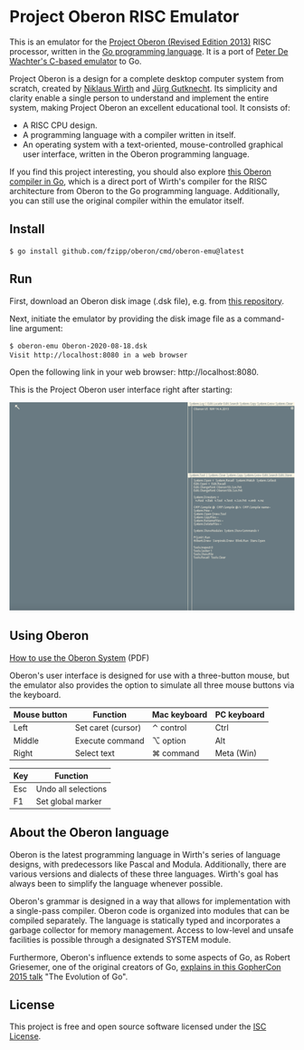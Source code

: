 # Project Oberon RISC Emulator

This is an emulator for the
[Project Oberon (Revised Edition 2013)](https://people.inf.ethz.ch/wirth/ProjectOberon/index.html)
RISC processor,
written in the [Go programming language](https://go.dev).
It is a port of
[Peter De Wachter's C-based emulator](https://github.com/pdewacht/oberon-risc-emu)
to Go.

Project Oberon is a design for a complete desktop computer system from scratch,
created by [Niklaus Wirth](https://people.inf.ethz.ch/wirth/)
and [Jürg Gutknecht](https://en.wikipedia.org/wiki/J%C3%BCrg_Gutknecht).
Its simplicity and clarity enable a single person
to understand and implement the entire system,
making Project Oberon an excellent educational tool.
It consists of:
- A RISC CPU design.
- A programming language with a compiler written in itself.
- An operating system with a text-oriented,
  mouse-controlled graphical user interface,
  written in the Oberon programming language.

If you find this project interesting,
you should also explore
[this Oberon compiler in Go](https://github.com/fzipp/oberon-compiler),
which is a direct port of Wirth's compiler for the RISC architecture
from Oberon to the Go programming language.
Additionally, you can still use the original compiler
within the emulator itself.

## Install

```
$ go install github.com/fzipp/oberon/cmd/oberon-emu@latest
```

## Run

First, download an Oberon disk image (.dsk file), e.g. from
[this repository](https://github.com/pdewacht/oberon-risc-emu/tree/master/DiskImage).

Next, initiate the emulator by providing the disk image file
as a command-line argument:

```
$ oberon-emu Oberon-2020-08-18.dsk
Visit http://localhost:8080 in a web browser
```
Open the following link in your web browser: http://localhost:8080.

This is the Project Oberon user interface right after starting:

![Project Oberon](doc/screenshot1.png?raw=true "Project Oberon directly after start")

## Using Oberon

[How to use the Oberon System](https://people.inf.ethz.ch/wirth/ProjectOberon/UsingOberon.pdf) (PDF)

Oberon's user interface is designed for use with a three-button mouse,
but the emulator also provides the option to
simulate all three mouse buttons via the keyboard.

| Mouse button | Function           | Mac keyboard | PC keyboard |
|--------------|--------------------|--------------|-------------|
| Left         | Set caret (cursor) | ⌃ control    | Ctrl        |
| Middle       | Execute command    | ⌥ option     | Alt         |
| Right        | Select text        | ⌘ command    | Meta (Win)  |


| Key   | Function            |
|-------|---------------------|
| Esc   | Undo all selections |
| F1    | Set global marker   |

## About the Oberon language

Oberon is the latest programming language
in Wirth's series of language designs,
with predecessors like Pascal and Modula.
Additionally, there are various versions and dialects
of these three languages.
Wirth's goal has always been
to simplify the language whenever possible.

Oberon's grammar is designed in a way that allows for
implementation with a single-pass compiler.
Oberon code is organized into modules
that can be compiled separately.
The language is statically typed
and incorporates a garbage collector for memory management.
Access to low-level and unsafe facilities is possible
through a designated SYSTEM module.

Furthermore, Oberon's influence extends to some aspects of Go,
as Robert Griesemer,
one of the original creators of Go,
[explains in this GopherCon 2015 talk](https://www.youtube.com/watch?v=0ReKdcpNyQg&t=1070s)
"The Evolution of Go".

## License

This project is free and open source software licensed under the
[ISC License](LICENSE).
